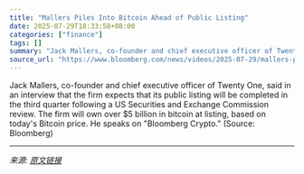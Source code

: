 ```yaml
---
title: "Mallers Piles Into Bitcoin Ahead of Public Listing"
date: 2025-07-29T18:33:58+08:00
categories: ["finance"]
tags: []
summary: "Jack Mallers, co-founder and chief executive officer of Twenty One, said in an interview that the firm expects that its public listing will be completed in the third quarter following a US Securities "
source_url: "https://www.bloomberg.com/news/videos/2025-07-29/mallers-piles-into-bitcoin-ahead-of-public-listing-video"
---
```


Jack Mallers, co-founder and chief executive officer of Twenty One, said in an interview that the firm expects that its public listing will be completed in the third quarter following a US Securities and Exchange Commission review. The firm will own over $5 billion in bitcoin at listing, based on today's Bitcoin price. He speaks on "Bloomberg Crypto." (Source: Bloomberg)

---

*来源: [原文链接](https://www.bloomberg.com/news/videos/2025-07-29/mallers-piles-into-bitcoin-ahead-of-public-listing-video)*

